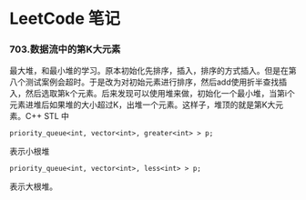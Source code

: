 # LeetCode 笔记

### 703.数据流中的第K大元素
最大堆，和最小堆的学习。原本初始化先排序，插入，排序的方式插入。但是在第八个测试案例会超时。于是改为对初始元素进行排序，然后add使用折半查找插入，然后选取第k个元素。后来发现可以使用堆来做，初始化一个最小堆，当第i个元素进堆后如果堆的大小超过K，出堆一个元素。这样子，堆顶的就是第K大元素。C++ STL 中

    priority_queue<int, vector<int>, greater<int> > p;
表示小根堆
    
    priority_queue<int, vector<int>, less<int> > p;

表示大根堆。
